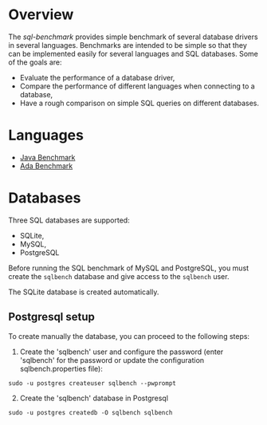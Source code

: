# Overview

The *sql-benchmark* provides simple benchmark of several database drivers in several languages.
Benchmarks are intended to be simple so that they can be implemented easily for several
languages and SQL databases.  Some of the goals are:

* Evaluate the performance of a database driver,
* Compare the performance of different languages when connecting to a database,
* Have a rough comparison on simple SQL queries on different databases.

# Languages

* [Java Benchmark](https://github.com/stcarrez/sql-benchmark/tree/master/java)
* [Ada Benchmark](https://github.com/stcarrez/sql-benchmark/tree/master/ado)

# Databases

Three SQL databases are supported:

* SQLite,
* MySQL,
* PostgreSQL

Before running the SQL benchmark of MySQL and PostgreSQL, you must create the
`sqlbench` database and give access to the `sqlbench` user.

The SQLite database is created automatically.

## Postgresql setup

To create manually the database, you can proceed to the following steps:

1. Create the 'sqlbench' user and configure the password
(enter 'sqlbench' for the password or update the configuration sqlbench.properties file):

`
sudo -u postgres createuser sqlbench --pwprompt
`

2. Create the 'sqlbench' database in Postgresql

`
sudo -u postgres createdb -O sqlbench sqlbench
`
